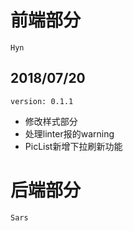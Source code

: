 # 前端部分
`Hyn`

## 2018/07/20
`version: 0.1.1`

+ 修改样式部分
+ 处理linter报的warning
+ PicList新增下拉刷新功能

# 后端部分
`Sars`